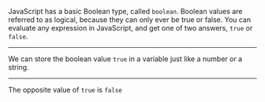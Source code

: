 JavaScript has a basic Boolean type, called `boolean`.
Boolean values are referred to as logical, because they can only ever be true or false.
You can evaluate any expression in JavaScript, and get one of two answers, `true` or `false`.

---

We can store the boolean value `true` in a variable just like a number or a string.

---

The opposite value of `true` is `false`

